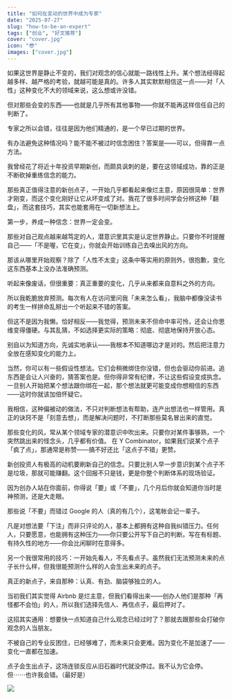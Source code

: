 ```yaml
---
title: "如何在变动的世界中成为专家"
date: "2025-07-27"
slug: "how-to-be-an-expert"
tags: ["创业", "好文推荐"]
cover: "cover.jpg"
icon: "😎"
images: ["cover.jpg"]
---
```

如果这世界是静止不变的，我们对观念的信心就能一路线性上升。某个想法经得起越多样、越严格的考验，就越可能是真的。许多人其实默默相信这一点——对「人性」这种变化不大的领域来说，这么想或许没错。



但对那些会变的东西——也就是几乎所有其他事物——你就不能再这样信任自己的判断了。



专家之所以会错，往往是因为他们精通的，是一个早已过期的世界。



有办法避免这种情况吗？能不能不被过时信念困住？答案是——可以，但得靠一点方法。



我曾经花了将近十年投资早期新创，而颇具讽刺的是，要在这领域成功，靠的正是不断砍掉重练信念的能力。



那些真正值得注意的新创点子，一开始几乎都看起来像烂主意，原因很简单：世界才刚变，而这个变化刚好让它从坏变成了对。我花了很多时间学会分辨这种「翻盘」，而这套技巧，其实也能套用在一切新想法上。



第一步，养成一种信念：世界一定会变。



那些对自己观点越来越笃定的人，潜意识里其实是认定世界静止。只要你不时提醒自己——「不是喔，它在变」，你就会开始训练自己去嗅出风的方向。



那该从哪里开始观察？除了「人性不太变」这条中等实用的原则外，很抱歉，变化这东西基本上没办法准确预测。



听起来像废话，但很重要：真正重要的变化，几乎从来都来自意料之外的方向。



所以我乾脆放弃预测。每次有人在访问里问我「未来怎么看」，我脑中都像没读书的考生一样拼命乱掰出一个听起来不错的答案。



但这不是因为我懒。恰好相反——我觉得，预测未来不但命中率可怜，还会让你思维变得僵硬。与其乱猜，不如选择更实际的策略：彻底、彻底地保持开放心态。



别自以为知道方向，先诚实地承认——我根本不知道哪边才是对的。然后把注意力全放在感知变化的能力上。



当然，你可以有一些假设性想法。它们会稍微绑住你没错，但也会驱动你前进。追东西是会让人兴奋的，猜答案也是。但你得非常有纪律，不让这些假设变成执念。
一旦别人开始把某个想法跟你绑在一起，那个想法就更可能变成你想相信的东西——这时你就该加倍怀疑它。



我相信，这种偏被动的做法，不只对判断想法有帮助，连产出想法也一样管用。真正的诀窍不是「刻意去想」，而是解决问题时，不打断那些莫名冒出来的直觉。



那些变化的风，常从某个领域专家的潜意识中吹出来。只要你对某件事够熟，一个突然跳出来的怪念头，几乎都有价值。
在 Y Combinator，如果我们说某个点子「疯了点」，那通常是称赞——搞不好还比「这点子不错」更赞。



新创投资人有极高的动机要刷新自己的信念。只要比别人早一步意识到某个点子不是垃圾，那就可能赚翻。这个回报不只是钱，更是你整个判断体系的现场验证。



因为创办人站在你面前，你得说「要」或「不要」，几个月后你就会知道你当时是神预测，还是大走眼。



那些说「不要」而错过 Google 的人（真的有几个），这笔帐会记一辈子。



凡是对想法要「下注」而非只评论的人，基本上都拥有这种自我纠错压力。任何人，只要愿意，也能拥有这种压力——你只要公开写下自己的判断。写在有标题、有持久性的地方——你会比闲聊时在意得多。



另一个我很常用的技巧：一开始先看人，不先看点子。虽然我们无法预测未来的点子长什么样，但我很能预测什么样的人会生出未来的点子。



真正的新点子，来自那种：认真、有劲、脑袋够独立的人。



当初我们其实觉得 Airbnb 是烂主意，但我们看得出来——创办人他们是那种「再怪都不会怕」的人，所以我们选择先信人、再信点子，最后押对了。



这招其实通用：想要快一点知道自己什么观念已经过时了？那就去跟那些会打破你观念的人当朋友。



不被自己的专业反困住，已经够难了，而未来只会更难。因为变化不是加速了——变化一直都在加速。



点子会生出点子，这场连锁反应从旧石器时代就没停过。我不认为它会停。
但⋯⋯也许我会错。（最好是）




![](https://prod-files-secure.s3.us-west-2.amazonaws.com/112d0858-5090-4d34-a606-b75eb8d65fd2/46476355-9cf3-4e99-9b7a-3531bc426380/1000202064.png?X-Amz-Algorithm=AWS4-HMAC-SHA256&X-Amz-Content-Sha256=UNSIGNED-PAYLOAD&X-Amz-Credential=ASIAZI2LB466QVNM7CKK%2F20251027%2Fus-west-2%2Fs3%2Faws4_request&X-Amz-Date=20251027T054750Z&X-Amz-Expires=3600&X-Amz-Security-Token=IQoJb3JpZ2luX2VjEOX%2F%2F%2F%2F%2F%2F%2F%2F%2F%2FwEaCXVzLXdlc3QtMiJHMEUCIB%2FZleVY3Dp7i0Oif%2BLA9inmY%2B6o0CulboQjelEg70gOAiEAxxjEinmowU92D2UYWXdSIuKGs69TVgjkUI64oPR3wRcqiAQInv%2F%2F%2F%2F%2F%2F%2F%2F%2F%2FARAAGgw2Mzc0MjMxODM4MDUiDKLN5xBFdXWYuliXnircA6Zreh6CCkSL2KrNHG1GfCShm66BmzT3FL%2BEx8lX5kfCK%2B3ecEcdUHmLKWNOCJY7KSzgWmlj1ulU29oI97nWRiTYV6i1honPiQEDDRnAabdv5frBT7ulxfIJhh%2B0g1Im6WE6tLBk5a%2BaBHbi3JhdP%2BnF8AoGDMTqK6WH4d8WgrcUgiTuklz%2FEH7%2BJhk7zXtVRmuWyZED43c7N1B0ig%2BMYY4xrB3G0DIZRh%2BW%2Bh0qDPv5z%2FWs2Ciojp8s8aUmec%2BNLSoeE334GgN0ykD%2Fap%2F8R6sd8hdk0f0IQb8co%2B71onfjK7UEN65WdTyGpJ8Z8pZvV2AJZAIqlFpML%2BbmxyhrKxrKGTfYxbCnXTT4EJ8%2BhrDmElNNOFsFhFXV1JhQk0NzdRHgX6IkuO3zmYZlpQlX18LSXW1sqpVTY201eXzYAPlrUiUxyHecsmHLXtkAs8SH9XBAVQT2jOxfw3NAgThH%2F%2BPzgOP3ucLn0cpnVM%2B5UdWfgzHjzB985smJxbmu2oojw2BU%2F9xz2av2%2BxeEnq6GMdFTHaU9jI3vXWrRccG%2BPI2Hv7TgaQPbQ5iD53MJ1jsawN%2FkNVTULfsci5%2Bw8FgGGm7XdRVWMXI%2Fx1b0RKrKsiAnnQbuHAiqfSp3d%2BWtMKHx%2B8cGOqUBqL2kHl33DAuKkYyOk%2BN9cQcXrEVwe4gvROiYVwDs5TjOyJ%2B3EK0Y6FxpCFnNwwfV5R%2BcWkCOFMayYZcLb7pwMHb%2B60QjdkBRrtexdt1w6xKZTJ2tItltQ4tCh08whjI5SZJk7LBMheEodkgQymkm0idDDxAj22FTo1IF0SY3I4CQHShQRDTA4MrvoulX05VbKtcS3WCqubzPwZbVNN%2FbvkUBp8iQ&X-Amz-Signature=4aa5315b303828be6974102ad2b58e281aec860192d35dc53bc24f984bccf119&X-Amz-SignedHeaders=host&x-amz-checksum-mode=ENABLED&x-id=GetObject)

